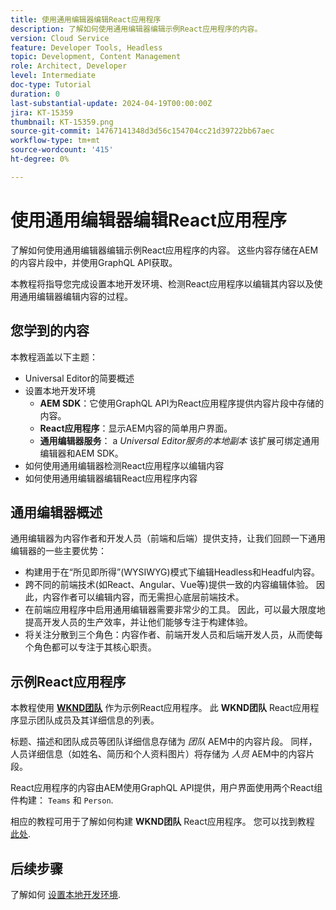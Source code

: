 ```yaml
---
title: 使用通用编辑器编辑React应用程序
description: 了解如何使用通用编辑器编辑示例React应用程序的内容。
version: Cloud Service
feature: Developer Tools, Headless
topic: Development, Content Management
role: Architect, Developer
level: Intermediate
doc-type: Tutorial
duration: 0
last-substantial-update: 2024-04-19T00:00:00Z
jira: KT-15359
thumbnail: KT-15359.png
source-git-commit: 14767141348d3d56c154704cc21d39722bb67aec
workflow-type: tm+mt
source-wordcount: '415'
ht-degree: 0%

---
```



# 使用通用编辑器编辑React应用程序

了解如何使用通用编辑器编辑示例React应用程序的内容。 这些内容存储在AEM的内容片段中，并使用GraphQL API获取。

本教程将指导您完成设置本地开发环境、检测React应用程序以编辑其内容以及使用通用编辑器编辑内容的过程。

## 您学到的内容

本教程涵盖以下主题：

- Universal Editor的简要概述
- 设置本地开发环境
   - **AEM SDK**：它使用GraphQL API为React应用程序提供内容片段中存储的内容。
   - **React应用程序**：显示AEM内容的简单用户界面。
   - **通用编辑器服务**： a _Universal Editor服务的本地副本_ 该扩展可绑定通用编辑器和AEM SDK。
- 如何使用通用编辑器检测React应用程序以编辑内容
- 如何使用通用编辑器编辑React应用程序内容


## 通用编辑器概述

通用编辑器为内容作者和开发人员（前端和后端）提供支持，让我们回顾一下通用编辑器的一些主要优势：

- 构建用于在“所见即所得”(WYSIWYG)模式下编辑Headless和Headful内容。
- 跨不同的前端技术(如React、Angular、Vue等)提供一致的内容编辑体验。 因此，内容作者可以编辑内容，而无需担心底层前端技术。
- 在前端应用程序中启用通用编辑器需要非常少的工具。 因此，可以最大限度地提高开发人员的生产效率，并让他们能够专注于构建体验。
- 将关注分散到三个角色：内容作者、前端开发人员和后端开发人员，从而使每个角色都可以专注于其核心职责。


## 示例React应用程序

本教程使用 [**WKND团队**](https://github.com/adobe/aem-guides-wknd-graphql/tree/main/basic-tutorial#react-app---basic-tutorial---teampersons) 作为示例React应用程序。 此 **WKND团队** React应用程序显示团队成员及其详细信息的列表。

标题、描述和团队成员等团队详细信息存储为 _团队_ AEM中的内容片段。 同样，人员详细信息（如姓名、简历和个人资料图片）将存储为 _人员_ AEM中的内容片段。

React应用程序的内容由AEM使用GraphQL API提供，用户界面使用两个React组件构建： `Teams` 和 `Person`.

相应的教程可用于了解如何构建 **WKND团队** React应用程序。 您可以找到教程 [此处](https://experienceleague.adobe.com/en/docs/experience-manager-learn/getting-started-with-aem-headless/graphql/multi-step/overview).

## 后续步骤

了解如何 [设置本地开发环境](./local-development-setup.md).
